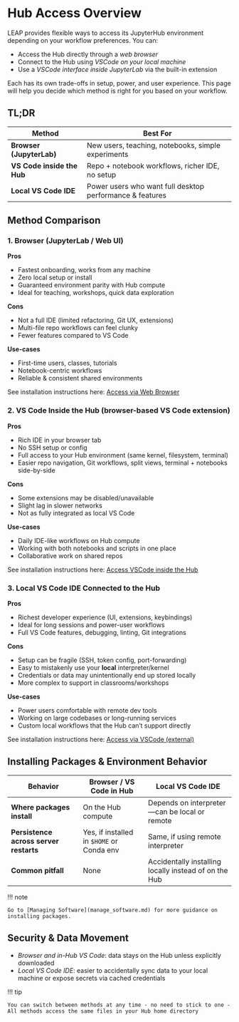 # Hub Access Overview

LEAP provides flexible ways to access its JupyterHub environment depending on your workflow preferences. You can:

- Access the Hub directly through a *web browser*
- Connect to the Hub using *VSCode on your local machine*
- Use a *VSCode interface inside JupyterLab* via the built-in extension

Each has its own trade-offs in setup, power, and user experience. This page will help you decide which method is right for you based on your workflow.

## TL;DR

| Method                     | Best For                                                 |
| -------------------------- | -------------------------------------------------------- |
| **Browser (JupyterLab)**   | New users, teaching, notebooks, simple experiments       |
| **VS Code inside the Hub** | Repo + notebook workflows, richer IDE, no setup          |
| **Local VS Code IDE**      | Power users who want full desktop performance & features |

## Method Comparison

### 1. **Browser (JupyterLab / Web UI)**

**Pros**

- Fastest onboarding, works from any machine
- Zero local setup or install
- Guaranteed environment parity with Hub compute
- Ideal for teaching, workshops, quick data exploration

**Cons**

- Not a full IDE (limited refactoring, Git UX, extensions)
- Multi-file repo workflows can feel clunky
- Fewer features compared to VS Code

**Use-cases**

- First-time users, classes, tutorials
- Notebook-centric workflows
- Reliable & consistent shared environments

See installation instructions here: [Access via Web Browser](hub_browser_access.md)

### 2. **VS Code Inside the Hub (browser-based VS Code extension)**

**Pros**

- Rich IDE in your browser tab
- No SSH setup or config
- Full access to your Hub environment (same kernel, filesystem, terminal)
- Easier repo navigation, Git workflows, split views, terminal + notebooks side-by-side

**Cons**

- Some extensions may be disabled/unavailable
- Slight lag in slower networks
- Not as fully integrated as local VS Code

**Use-cases**

- Daily IDE-like workflows on Hub compute
- Working with both notebooks and scripts in one place
- Collaborative work on shared repos

See installation instructions here: [Access VSCode inside the Hub](vscode_inside_hub.md)

### 3. **Local VS Code IDE Connected to the Hub**

**Pros**

- Richest developer experience (UI, extensions, keybindings)
- Ideal for long sessions and power-user workflows
- Full VS Code features, debugging, linting, Git integrations

**Cons**

- Setup can be fragile (SSH, token config, port-forwarding)
- Easy to mistakenly use your **local** interpreter/kernel
- Credentials or data may unintentionally end up stored locally
- More complex to support in classrooms/workshops

**Use-cases**

- Power users comfortable with remote dev tools
- Working on large codebases or long-running services
- Custom local workflows that the Hub can’t support directly

See installation instructions here: [Access via VSCode (external)](vs_code_to_hub.md)

## Installing Packages & Environment Behavior

| Behavior                               | Browser / VS Code in Hub                  | Local VS Code IDE                                     |
| -------------------------------------- | ----------------------------------------- | ----------------------------------------------------- |
| **Where packages install**             | On the Hub compute                        | Depends on interpreter—can be local or remote         |
| **Persistence across server restarts** | Yes, if installed in `$HOME` or Conda env | Same, if using remote interpreter                     |
| **Common pitfall**                     | None                                      | Accidentally installing locally instead of on the Hub |

!!! note

    Go to [Managing Software](manage_software.md) for more guidance on installing packages.

## Security & Data Movement

- *Browser and in-Hub VS Code*: data stays on the Hub unless explicitly downloaded
- *Local VS Code IDE*: easier to accidentally sync data to your local machine or expose secrets via cached credentials

!!! tip

    You can switch between methods at any time - no need to stick to one - All methods access the same files in your Hub home directory
